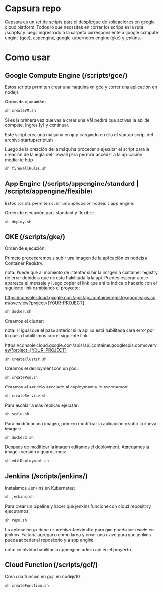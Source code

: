 # Capsura repo

Capsura es un set de scripts para el despliegue de aplicaciones en google cloud platform. Todos lo que necesitas en correr los scrips en la ruta /scripts/ y luego ingresando a la carpeta correspondiente a google compute engine (gce), appengine, google kubernetes engine (gke) y jenkins.-

# Como usar

## Google Compute Engine (/scripts/gce/)

Estos scripts permiten crear una maquina en gce y correr una aplicación en nodejs.

Orden de ejecución:

```bash
sh createVM.sh
```
Si es la primera vez que vas a crear una VM pedirá que actives la api de compute. Ingres [y] y continuar.

Este script crea una máquina en gcp cargando en ella el startup script del archivo startupscript.sh

Luego de la creación de la máquina proceder a ejecutar el script para la creación de la regla del firewall para permitir acceder a la aplicación mediante http

```bash
sh firewallRules.sh
```

## App Engine (/scripts/appengine/standard | /scripts/appengine/flexible)

Estos scripts permiten subir una aplicación nodejs a app engine.

Orden de ejecución para standard y flexible:

```bash
sh deploy.sh
```

## GKE (/scripts/gke/)

Orden de ejecución:

Primero procederemos a subir una imagen de la aplicación en nodejs a Container Registry.

nota: Puede que al momento de intentar subir la imagen a container registry de error debido a que no esta habilitada la la api. Puedes esperar a que aparezca el mensaje y luego copiar el link que ahí te indica o hacerlo con el siguiente link cambiando el proyecto:

https://console.cloud.google.com/apis/api/containerregistry.googleapis.com/overview?project=[YOUR-PROJECT]

```bash
sh docker.sh
```

Creamos el cluster:

nota: al igual que el paso anterior si la api no está habilitada dará error por lo que la habilitamos con el siguiente link:

https://console.cloud.google.com/apis/api/container.googleapis.com/overview?project=[YOUR-PROJECT]

```bash
sh createCluster.sh
```

Creamos el deployment con un pod:

```bash
sh createPod.sh
```

Creamos el servicio asociado al deployment y lo exponemos:

```bash
sh createService.sh
```

Para escalar a mas replicas ejecutar:

```bash
sh scale.sh
```

Para modificar una imagen, primero modificar la aplicación y subir la nueva imagen:

```bash
sh docker2.sh
```

Despues de modificar la imagen editamos el deployment. Agregamos la imagen versión y guardarmos:

```bash
sh editDeployment.sh
```

## Jenkins (/scripts/jenkins/)

Instalamos Jenkins en Kubernetes:

```bash
sh jenkins.sh
```

Para crear un pipeline y hacer que jenkins funcione con cloud repository ejecutamos:

```bash
sh repo.sh
```

La aplicación ya tiene un archivo Jenkinsfile para que pueda ser usado en jenkins. Faltaría agregarlo como tarea y crear una clave para que jenkins pueda acceder al repositorio y a app engine.

nota: no olvidar habilitar la appengine admin api en el proyecto.


## Cloud Function (/scripts/gcf/)

Crea una función en gcp en nodejs10

```bash
sh createFunction.sh
```

